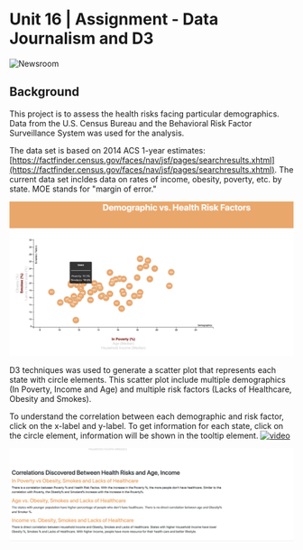 # Unit 16 | Assignment - Data Journalism and D3

![Newsroom](https://media.giphy.com/media/v2xIous7mnEYg/giphy.gif)

## Background

This project is to assess the health risks facing particular demographics. Data from the U.S. Census Bureau and the Behavioral Risk Factor Surveillance System was used for the analysis.

The data set is based on 2014 ACS 1-year estimates: [https://factfinder.census.gov/faces/nav/jsf/pages/searchresults.xhtml](https://factfinder.census.gov/faces/nav/jsf/pages/searchresults.xhtml). The current data set incldes data on rates of income, obesity, poverty, etc. by state. MOE stands for "margin of error."


![scatter](D3_data_journalism/Images/chart.png)

D3 techniques was used to generate a scatter plot that represents each state with circle elements. This scatter plot include multiple demographics (In Poverty, Income and Age) and multiple risk factors (Lacks of Healthcare, Obesity and Smokes). 

To understand the correlation between each demographic and risk factor, click on the x-label and y-label. To get information for each state, click on the circle element, information will be shown in the tooltip element.
[![video](img.youtube.com/vi/UyQBJ43h1l8/0.jpg)](https://www.youtube.com/watch?v=UyQBJ43h1l8&feature=youtu.be)

![assessment](D3_data_journalism/Images/assessment.png)







